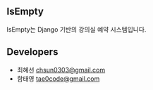 ## IsEmpty

IsEmpty는 Django 기반의 강의실 예약 시스템입니다.


## Developers

* 최혜선 <chsun0303@gmail.com>
* 함태영 <tae0code@gmail.com>

